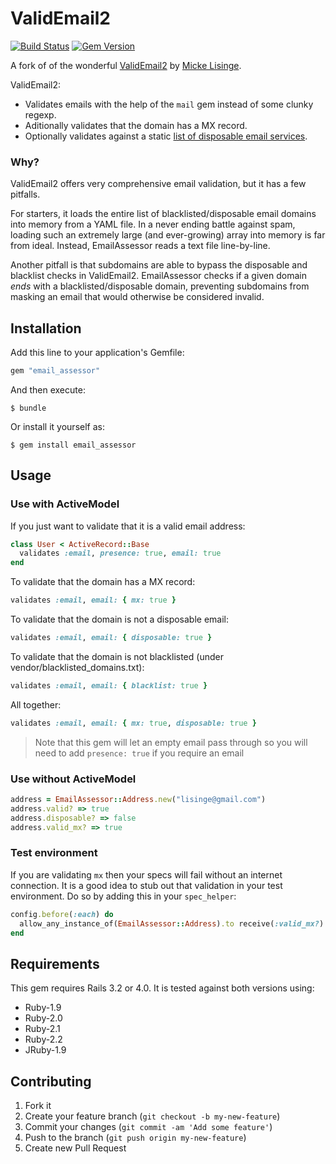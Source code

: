 # ValidEmail2
[![Build Status](https://travis-ci.org/wolfemm/email_assessor.png?branch=master)](https://travis-ci.org/wolfemm/email_assessor)
[![Gem Version](https://badge.fury.io/rb/email_assessor.png)](http://badge.fury.io/rb/email_assessor)

A fork of of the wonderful [ValidEmail2](https://github.com/lisinge/valid_email2) by [Micke Lisinge](https://github.com/lisinge).

ValidEmail2:

* Validates emails with the help of the `mail` gem instead of some clunky regexp.
* Aditionally validates that the domain has a MX record.
* Optionally validates against a static [list of disposable email services](vendor/disposable_domains.txt).


### Why?

ValidEmail2 offers very comprehensive email validation, but it has a few pitfalls.

For starters, it loads the entire list of blacklisted/disposable email domains into memory from a YAML file. In a never ending battle against spam, loading such an extremely large (and ever-growing) array into memory is far from ideal. Instead, EmailAssessor reads a text file line-by-line.

Another pitfall is that subdomains are able to bypass the disposable and blacklist checks in ValidEmail2. EmailAssessor checks if a given domain *ends* with a blacklisted/disposable domain, preventing subdomains from masking an email that would otherwise be considered invalid.


## Installation

Add this line to your application's Gemfile:

```ruby
gem "email_assessor"
```

And then execute:

    $ bundle

Or install it yourself as:

    $ gem install email_assessor

## Usage

### Use with ActiveModel

If you just want to validate that it is a valid email address:
```ruby
class User < ActiveRecord::Base
  validates :email, presence: true, email: true
end
```

To validate that the domain has a MX record:
```ruby
validates :email, email: { mx: true }
```

To validate that the domain is not a disposable email:
```ruby
validates :email, email: { disposable: true }
```

To validate that the domain is not blacklisted (under vendor/blacklisted_domains.txt):
```ruby
validates :email, email: { blacklist: true }
```

All together:
```ruby
validates :email, email: { mx: true, disposable: true }
```

> Note that this gem will let an empty email pass through so you will need to
> add `presence: true` if you require an email

### Use without ActiveModel

```ruby
address = EmailAssessor::Address.new("lisinge@gmail.com")
address.valid? => true
address.disposable? => false
address.valid_mx? => true
```

### Test environment

If you are validating `mx` then your specs will fail without an internet connection.
It is a good idea to stub out that validation in your test environment.
Do so by adding this in your `spec_helper`:
```ruby
config.before(:each) do
  allow_any_instance_of(EmailAssessor::Address).to receive(:valid_mx?) { true }
end
```

## Requirements

This gem requires Rails 3.2 or 4.0. It is tested against both versions using:
* Ruby-1.9
* Ruby-2.0
* Ruby-2.1
* Ruby-2.2
* JRuby-1.9

## Contributing

1. Fork it
2. Create your feature branch (`git checkout -b my-new-feature`)
3. Commit your changes (`git commit -am 'Add some feature'`)
4. Push to the branch (`git push origin my-new-feature`)
5. Create new Pull Request
